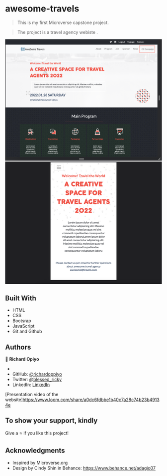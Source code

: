 # awesome-travels

> This is my first Microverse capstone project.

> The project is a travel agency webiste .

![screenshot](./images/hom-p.png)
![screenshot](./images/about-p.png)
<!-- ![screenshot](./images/c.png) -->


## Built With

- HTML
- CSS
- Bootsrap
- JavaScript
- Git and Github


## Authors

👤 **Richard Opiyo**

-
- GitHub: [@richardoppiyo](https://github.com/richardopiyo)
- Twitter: [@blessed_ricky](https://twitter.com/blessedricky)
- LinkedIn: [LinkedIn](https://linkedin.com/in/richardoppiyo)

[Presentation video of the website]https://www.loom.com/share/a0dc6fdbbe1b40c7a28c74b23b49134e

## To show your support, kindly

Give a ⭐️ if you like this project!

## Acknowledgments

- Inspired by Microverse.org
- Design by Cindy Shin in Behance:  https://www.behance.net/adagio07
